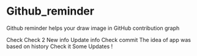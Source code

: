 # Github_reminder
Github reminder helps your draw image in GitHub contribution graph

Check
Check 2
New info
Update info 
Check commit 
The idea of app was based on history
Check it
Some Updates
!